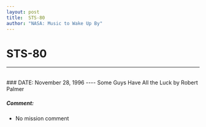```yaml
---
layout: post
title:  STS-80
author: "NASA: Music to Wake Up By"
---
```


# STS-80
----
<br/>
### DATE: November 28, 1996
----
Some Guys Have All the Luck by Robert Palmer

##### Comment:
* No mission comment
